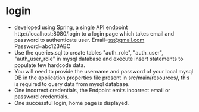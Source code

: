 # login
- developed using Spring, a single API endpoint http://localhost:8080/login to a login page which takes email and password to authenticate user.
  Email=ss@gmail.com
  Password=abc123ABC
- Use the queries.sql to create tables "auth_role", "auth_user", "auth_user_role" in mysql database and execute insert statements to populate few hardcode data.
- You will need to provide the username and password of your local mysql DB in the application.properties file present in src/main/resources/, this is required to query data from mysql database.
- One incorrect credentials, the Endpoint emits incorrect email or password credentials.
- One successful login, home page is displayed.
